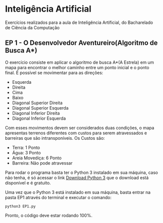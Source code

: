 # Inteligência Artificial
Exercícios realizados para a aula de Inteligência Artificial, do Bacharelado de Ciência da Computação

## EP 1 - O Desenvolvedor Aventureiro(Algoritmo de Busca A*)
O exercício consiste em aplicar o algoritmo de busca A*(A Estrela) em um mapa para encontrar o melhor caminho entre um ponto inicial e o ponto final. É possível se movimentar para as direções:
  - Esquerda
  - Direita
  - Cima
  - Baixo
  - Diagonal Superior Direita
  - Diagonal Superior Esquerda
  - Diagonal Inferior Direita
  - Diagonal Inferior Esquerda
  
Com esses movimentos devem ser considerados duas condições, o mapa apresentas terrenos diferentes com custos para serem atravessados e barreiras que são intransponíveis. Os Custos são:
  - Terra: 1 Ponto
  - Água: 3 Ponto
  - Areia Movediça: 6 Ponto
  - Barreira: Não pode atravessar

Para rodar o programa basta ter o Python 3 instalado em sua máquina, caso não tenha, é só acessar o link [Download Python 3](https://www.python.org/downloads/) que o download está disponível e é gratuito.

Uma vez que o Python 3 está instalado em sua máquina, basta entrar na pasta EP1 através do terminal e executar o comando:
````
python3 EP1.py
````

Pronto, o código deve estar rodando 100%.
